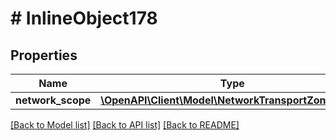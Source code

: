 # # InlineObject178

## Properties

Name | Type | Description | Notes
------------ | ------------- | ------------- | -------------
**network_scope** | [**\OpenAPI\Client\Model\NetworkTransportZoneCreate**](NetworkTransportZoneCreate.md) |  | [optional]

[[Back to Model list]](../../README.md#models) [[Back to API list]](../../README.md#endpoints) [[Back to README]](../../README.md)
